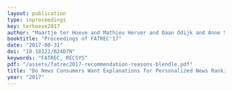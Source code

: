 ```yaml
---
layout: publication
type: inproceedings
key: terhoeve2017
author: "Maartje ter Hoeve and Mathieu Heruer and Daan Odijk and Anne Schuth and Martijn Spitters and Ron Mulder and Nick van der Wildt and Maarten de Rijke"
booktitle: "Proceedings of FATREC'17"
date: "2017-08-31"
doi: "10.18122/B24D7N"
keywords: "FATREC, RECSYS"
pdf: "/assets/fatrec2017-recommendation-reasons-blendle.pdf"
title: "Do News Consumers Want Explanations for Personalized News Rankings?"
year: "2017"
---
```

